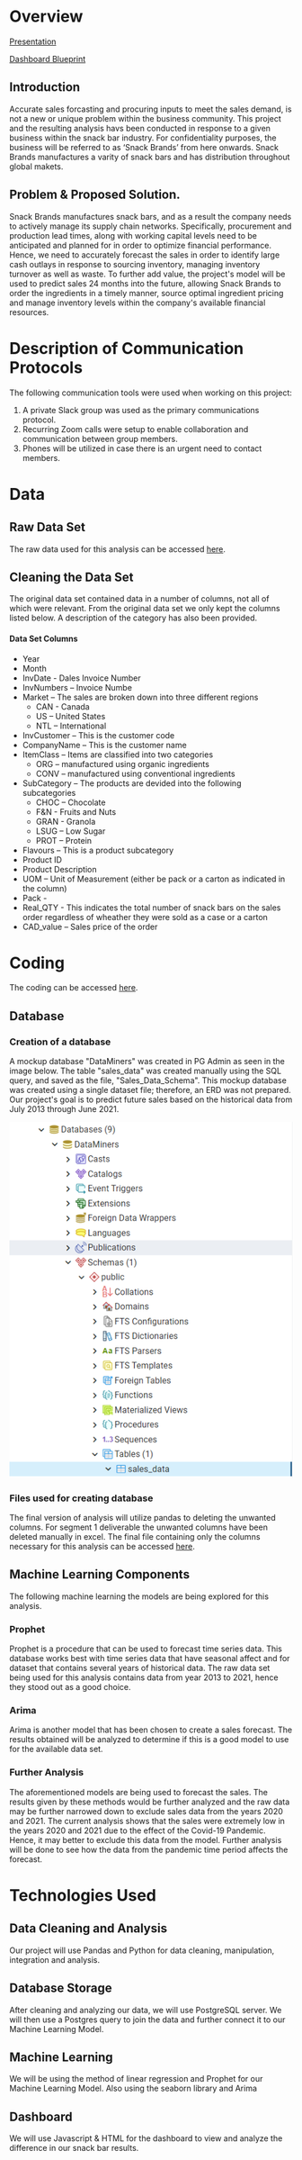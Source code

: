 # Overview

[Presentation](https://docs.google.com/presentation/d/1LgEP1iabjOZd_n9z482B2Ra9EhcuanqxWKVCodDJ5jM/edit#slide=id.gebf57a60df_0_0)

[Dashboard Blueprint](https://docs.google.com/presentation/d/1nNB0tEEfZtC7Wzha4ysZ-Lvb9UOqLQpGOTRMRIGp7wk/edit#slide=id.gecfb9a4986_0_85)

## Introduction
Accurate sales forcasting and procuring inputs to meet the sales demand, is not a new or unique problem within the business community. This project and the resulting analysis havs been conducted in response to a given business within the snack bar industry. For confidentiality purposes, the business will be referred to as ‘Snack Brands’ from here onwards. Snack Brands manufactures a varity of snack bars and has distribution throughout global makets. 

## Problem & Proposed Solution.
Snack Brands manufactures snack bars, and as a result the company needs to actively manage its supply chain networks. Specifically, procurement and production lead times, along with working capital levels need to be anticipated and planned for in order to optimize financial performance. Hence, we need to accurately forecast the sales in order to identify large cash outlays in response to sourcing inventory, managing inventory turnover as well as waste. To further add value, the project's model will be used to predict sales 24 months into the future, allowing Snack Brands to order the ingredients in a timely manner, source optimal ingredient pricing and manage inventory levels within the company's available financial resources.

# Description of Communication Protocols

The following communication tools were used when working on this project:

1. A private Slack group was used as the primary communications protocol. 
2. Recurring Zoom calls were setup to enable collaboration and communication between group members.
3. Phones will be utilized in case there is an urgent need to contact members.


# Data

## Raw Data Set

The raw data used for this analysis can be accessed [here](https://github.com/shayanafzal/DataMiners/blob/a17ea5362ba60a61753ce50b6ce491bb05168e33/Sales_Data_Raw.csv).

## Cleaning the Data Set
The original data set contained data in a number of columns, not all of which were relevant. From the original data set we only kept the columns listed below. A description of the category has also been provided.

#### Data Set Columns
* Year
* Month 
* InvDate - Dales Invoice Number
* InvNumbers – Invoice Numbe
* Market – The sales are broken down into three different regions	
	* CAN - Canada
	* US – United States
	* NTL – International
* InvCustomer – This is the customer code
* CompanyName – This is the customer name
* ItemClass – Items are classified into two categories
	* ORG – manufactured using organic ingredients
	* CONV – manufactured using conventional ingredients
* SubCategory – The products are devided into the following subcategories
	* CHOC – Chocolate
	* F&N - Fruits and Nuts
	* GRAN - Granola 
	* LSUG – Low Sugar
	* PROT – Protein
* Flavours – This is a product subcategory
* Product ID
* Product Description
* UOM – Unit of Measurement (either be pack or a carton as indicated in the column)
* Pack -
* Real_QTY - This indicates the total number of snack bars on the sales order regardless of wheather they were sold as a case or a carton
* CAD_value – Sales price of the order


# Coding 

The coding can be accessed [here](https://github.com/shayanafzal/DataMiners/blob/65c90f04cfc6d1c089585cc2a698855caca71611/Code.ipynb).

## Database

### Creation of a database

A mockup database "DataMiners" was created in PG Admin as seen in the image below. The table "sales_data" was created manually using the SQL query, and saved as the file, "Sales_Data_Schema". This mockup database was created using a single dataset file; therefore, an ERD was not prepared. Our project's goal is to predict future sales based on the historical data from July 2013 through June 2021.

![Image](https://github.com/shayanafzal/DataMiners/blob/main/Resources/Segment%201/DataMiners_DB.png)

### Files used for creating database

The final version of analysis will utilize pandas to deleting the unwanted columns. For segment 1 deliverable the unwanted columns have been deleted manually in excel. The final file containing only the columns necessary for this analysis can be accessed [here](https://github.com/shayanafzal/DataMiners/blob/bf6a8c03ea1d01bb2228b3789cd478d071deb9c4/Resources/Sales_Data_Raw.csv).

## Machine Learning Components

The following machine learning the models are being explored for this analysis. 

### Prophet

Prophet is a procedure that can be used to forecast time series data. This database works best with time series data that have seasonal affect and for dataset that contains several years of historical data. The raw data set being used for this analysis contains data from year 2013 to 2021, hence they stood out as a good choice. 

### Arima
Arima is another model that has been chosen to create a sales forecast. The results obtained will be analyzed to determine if this is a good model to use for the available data set. 

### Further Analysis
The aforementioned models are being used to forecast the sales. The results given by these methods would be further analyzed and the raw data may be further narrowed down to exclude sales data from the years 2020 and 2021. The current analysis shows that the sales were extremely low in the years 2020 and 2021 due to the effect of the Covid-19 Pandemic. Hence, it may better to exclude this data from the model. Further analysis will be done to see how the data from the pandemic time period affects the forecast.







# Technologies Used
## Data Cleaning and Analysis
Our project will use Pandas and Python for data cleaning, manipulation, integration and analysis. 

## Database Storage
After cleaning and analyzing our data, we will use PostgreSQL server. We will then use a Postgres query to join the data and further connect it to our Machine Learning Model.

## Machine Learning
We will be using the method of linear regression and Prophet for our Machine Learning Model. Also using the seaborn library and Arima

## Dashboard
We will use Javascript & HTML for the dashboard to view and analyze the difference in our snack bar results.







